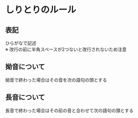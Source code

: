 # しりとりのルール
## 表記
ひらがなで記述  
※ 改行の前に半角スペースが2つないと改行されないため注意

## 拗音について
拗音で終わった場合はその音を次の語句の頭とする

## 長音について
長音で終わった場合はその前の音と合わせて次の語句の頭とする
